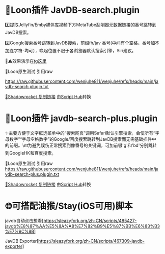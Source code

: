 # 🎈Loon插件 JavDB-search.plugin

1️⃣提取Jellyfin/Emby媒体库视频下方MetaTube刮削器元数据链接的番号跳转到JavDB搜索。

2️⃣Google搜索番号跳转到JavDB搜索，前缀fh/jav 番号(中间有个空格，番号加不加连字符-均可），唤起位置不限于各浏览器默认搜索引擎，Siri建议。

🔞⚠️效果演示在[tg这里](https://t.me/Pleasure_list1/1038)    

🎈Loon原生测试 引用raw 

https://raw.githubusercontent.com/wenjuhe811/wenjuhe/refs/heads/main/javdb-search.plugin.txt

[🚀Shadowrocket 复制链接](http://script.hub/file/_start_/https://raw.githubusercontent.com/wenjuhe811/wenjuhe/refs/heads/main/javdb-search.plugin.txt/_end_/javdb-search.sgmodule?type=loon-plugin&target=shadowrocket-module&del=true&jqEnabled=true)
由[Script Hub](https://scripthub.vercel.app/)转换    

# 🎈Loon插件 javdb-search-plus.plugin
✨主要方便于文字框选菜单中的“搜索网页”调用Safari默认引擎搜索，会使所有“字母数字”“字母空格数字”的Google/百度搜索跳转到JavDB搜索而无需基础插件中的前缀。\n❗为避免误伤正常搜索到像番号的关键词，可加前缀'g'和'bd'分别跳转到GoogleHK和百度搜索。

🎈Loon原生测试 引用raw 
https://raw.githubusercontent.com/wenjuhe811/wenjuhe/refs/heads/main/javdb-search-plus.plugin.txt

[🚀Shadowrocket 复制链接](http://script.hub/file/_start_/https://raw.githubusercontent.com/wenjuhe811/wenjuhe/refs/heads/main/javdb-search-plus.plugin.txt/_end_/javdb-search-plus.sgmodule?type=loon-plugin&target=shadowrocket-module&del=true&jqEnabled=true)
由[Script Hub](https://scripthub.vercel.app/)转换

# 🌐可搭配油猴/Stay(iOS可用)脚本

javdb自动点击想看[https://sleazyfork.org/zh-CN/scripts/485427-javdb%E8%87%AA%E5%8A%A8%E7%82%B9%E5%87%BB%E6%83%B3%E7%9C%8B]

JavDB Exporter[https://sleazyfork.org/zh-CN/scripts/467309-javdb-exporter]